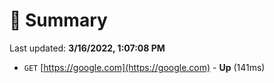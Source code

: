 # 📖 Summary
Last updated: **3/16/2022, 1:07:08 PM**

- `GET` [https://google.com](https://google.com) - **Up** (141ms)
